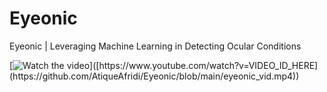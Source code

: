 # Eyeonic

Eyeonic | Leveraging Machine Learning in Detecting Ocular Conditions

[![Watch the video]([https://img.youtube.com/vi/VIDEO_ID_HERE/0.jpg](https://github.com/AtiqueAfridi/Eyeonic/blob/main/eyeonic_vid.mp4))]([https://www.youtube.com/watch?v=VIDEO_ID_HERE](https://github.com/AtiqueAfridi/Eyeonic/blob/main/eyeonic_vid.mp4))

